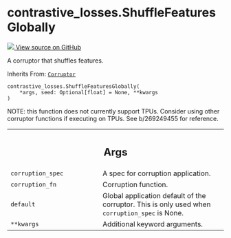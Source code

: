 # contrastive_losses.ShuffleFeaturesGlobally

<!-- Insert buttons and diff -->

<a target="_blank" href="https://github.com/tensorflow/gnn/tree/master/tensorflow_gnn/models/contrastive_losses/layers.py#L155-L165">
<img src="https://www.tensorflow.org/images/GitHub-Mark-32px.png" /> View source
on GitHub </a>

A corruptor that shuffles features.

Inherits From: [`Corruptor`](../contrastive_losses/Corruptor.md)

<pre class="devsite-click-to-copy prettyprint lang-py tfo-signature-link">
<code>contrastive_losses.ShuffleFeaturesGlobally(
    *args, seed: Optional[float] = None, **kwargs
)
</code></pre>

<!-- Placeholder for "Used in" -->

NOTE: this function does not currently support TPUs. Consider using other
corruptor functions if executing on TPUs. See b/269249455 for reference.

<!-- Tabular view -->

 <table class="responsive fixed orange">
<colgroup><col width="214px"><col></colgroup>
<tr><th colspan="2"><h2 class="add-link">Args</h2></th></tr>

<tr>
<td>
<code>corruption_spec</code><a id="corruption_spec"></a>
</td>
<td>
A spec for corruption application.
</td>
</tr><tr>
<td>
<code>corruption_fn</code><a id="corruption_fn"></a>
</td>
<td>
Corruption function.
</td>
</tr><tr>
<td>
<code>default</code><a id="default"></a>
</td>
<td>
Global application default of the corruptor. This is only used
when <code>corruption_spec</code> is None.
</td>
</tr><tr>
<td>
<code>**kwargs</code><a id="**kwargs"></a>
</td>
<td>
Additional keyword arguments.
</td>
</tr>
</table>
